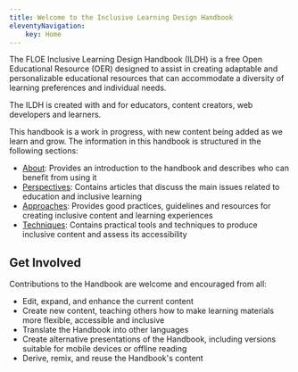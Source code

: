 ```yaml
---
title: Welcome to the Inclusive Learning Design Handbook
eleventyNavigation:
    key: Home
---
```


The FLOE Inclusive Learning Design Handbook (ILDH) is a free Open Educational Resource (OER) designed to assist in creating adaptable and personalizable educational resources that can accommodate a diversity of learning preferences and individual needs.

The ILDH is created with and for educators, content creators, web developers and learners. 

This handbook is a work in progress, with new content being added as we learn and grow. 
The information in this
handbook is structured in the following sections:

* [About](/about/): Provides an introduction to the handbook and describes who can benefit from
using it
* [Perspectives](/perspectives/): Contains articles that discuss the main issues related to education and
inclusive learning
* [Approaches](/approaches/): Provides good practices, guidelines and resources for creating inclusive
content and learning experiences
* [Techniques](/techniques/): Contains practical tools and techniques to produce inclusive content and
assess its accessibility

## Get Involved

Contributions to the Handbook are welcome and encouraged from all:

* Edit, expand, and enhance the current content
* Create new content, teaching others how to make learning materials more flexible, accessible and inclusive
* Translate the Handbook into other languages
* Create alternative presentations of the Handbook, including versions suitable for mobile devices or offline reading
* Derive, remix, and reuse the Handbook's content
